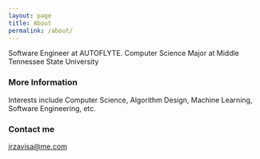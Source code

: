 ```yaml
---
layout: page
title: About
permalink: /about/
---
```


Software Engineer at AUTOFLYTE. Computer Science Major at Middle Tennessee State University

### More Information

Interests include Computer Science, Algorithm Design, Machine Learning, Software Engineering, etc.

### Contact me

[jrzavisa@me.com](mailto:jrzavisa@me.com)
